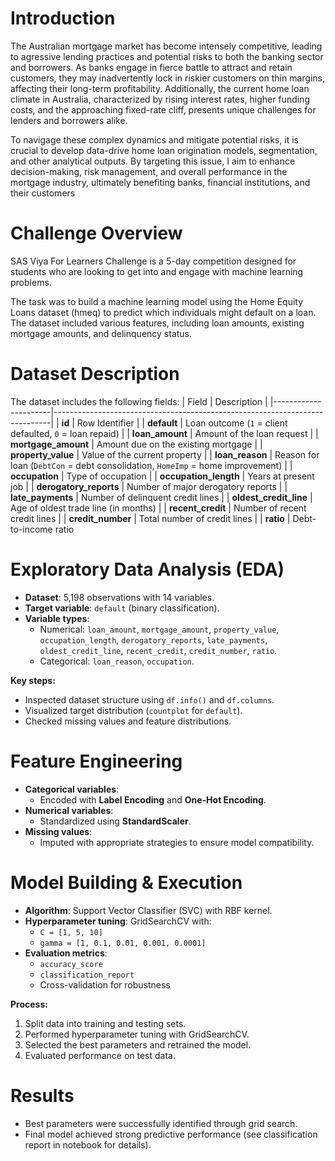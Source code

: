 # Introduction
The Australian mortgage market has become intensely competitive, leading to agressive lending practices and potential risks to both the banking sector and borrowers. As banks engage in fierce battle to attract and retain customers, they may inadvertently lock in riskier customers on thin margins, affecting their long-term profitability. Additionally, the current home loan climate in Australia, characterized by rising interest rates, higher funding costs, and the approaching fixed-rate cliff, presents unique challenges for lenders and borrowers alike. 

To navigage these complex dynamics and mitigate potential risks, it is crucial to develop data-drive home loan origination models, segmentation, and other analytical outputs. By targeting this issue, I aim to enhance decision-making, risk management, and overall performance in the mortgage industry, ultimately benefiting banks, financial institutions, and their customers

# Challenge Overview
SAS Viya For Learners Challenge is a 5-day competition designed for students who are looking to get into and engage with machine learning problems. 

The task was to build a machine learning model using the Home Equity Loans dataset (hmeq) to predict which individuals might default on a loan. The dataset included various features, including loan amounts, existing mortgage amounts, and delinquency status. 

# Dataset Description
The dataset includes the following fields:
| Field               | Description                                                                 |
|----------------------|-----------------------------------------------------------------------------|
| **id**              | Row Identifier                                                             |
| **default**         | Loan outcome (`1` = client defaulted, `0` = loan repaid)                   |
| **loan_amount**     | Amount of the loan request                                                 |
| **mortgage_amount** | Amount due on the existing mortgage                                        |
| **property_value**  | Value of the current property                                              |
| **loan_reason**     | Reason for loan (`DebtCon` = debt consolidation, `HomeImp` = home improvement) |
| **occupation**      | Type of occupation                                                         |
| **occupation_length** | Years at present job                                                      |
| **derogatory_reports** | Number of major derogatory reports                                      |
| **late_payments**   | Number of delinquent credit lines                                          |
| **oldest_credit_line** | Age of oldest trade line (in months)                                    |
| **recent_credit**   | Number of recent credit lines                                              |
| **credit_number**   | Total number of credit lines                                               |
| **ratio**           | Debt-to-income ratio        

# Exploratory Data Analysis (EDA)

- **Dataset**: 5,198 observations with 14 variables.  
- **Target variable**: `default` (binary classification).  
- **Variable types**:  
  - Numerical: `loan_amount`, `mortgage_amount`, `property_value`, `occupation_length`, `derogatory_reports`, `late_payments`, `oldest_credit_line`, `recent_credit`, `credit_number`, `ratio`.  
  - Categorical: `loan_reason`, `occupation`.  

**Key steps:**
- Inspected dataset structure using `df.info()` and `df.columns`.  
- Visualized target distribution (`countplot` for `default`).  
- Checked missing values and feature distributions.

# Feature Engineering

- **Categorical variables**:  
  - Encoded with **Label Encoding** and **One-Hot Encoding**.  
- **Numerical variables**:  
  - Standardized using **StandardScaler**.  
- **Missing values**:  
  - Imputed with appropriate strategies to ensure model compatibility.

# Model Building & Execution
- **Algorithm**: Support Vector Classifier (SVC) with RBF kernel.  
- **Hyperparameter tuning**: GridSearchCV with:  
  - `C = [1, 5, 10]`  
  - `gamma = [1, 0.1, 0.01, 0.001, 0.0001]`  
- **Evaluation metrics**:  
  - `accuracy_score`  
  - `classification_report`  
  - Cross-validation for robustness  

**Process:**
1. Split data into training and testing sets.  
2. Performed hyperparameter tuning with GridSearchCV.  
3. Selected the best parameters and retrained the model.  
4. Evaluated performance on test data.

# Results
- Best parameters were successfully identified through grid search.  
- Final model achieved strong predictive performance (see classification report in notebook for details).  
